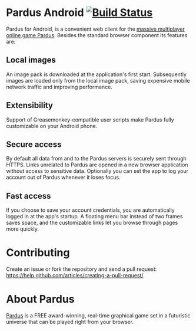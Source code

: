 # Pardus Android [![Build Status](https://travis-ci.com/wbayer/pardus-android.svg?branch=master)](https://travis-ci.com/wbayer/pardus-android) #
Pardus for Android, is a convenient web client for the [massive multiplayer online game Pardus](https://www.pardus.at/). Besides the standard browser component its features are:

## Local images ##
An image pack is downloaded at the application's first start. Subsequently images are loaded only from the local image pack, saving expensive mobile network traffic and improving performance.

## Extensibility ##
Support of Greasemonkey-compatible user scripts make Pardus fully customizable on your Android phone.

## Secure access ##
By default all data from and to the Pardus servers is securely sent through HTTPS. Links unrelated to Pardus are opened in a new browser application without access to sensitive data. Optionally you can set the app to log your account out of Pardus whenever it loses focus.

## Fast access ##
If you choose to save your account credentials, you are automatically logged in at the app's startup. A floating menu bar instead of two frames saves space, and the customizable links let you browse through pages more quickly.

# Contributing #
Create an issue or fork the repository and send a pull request:
https://help.github.com/articles/creating-a-pull-request/

# About Pardus #
[Pardus](https://www.pardus.at/index.php?section=about) is a FREE award-winning, real-time graphical game set in a futuristic universe that can be played right from your browser.
